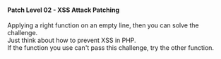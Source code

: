 #### Patch Level 02 - XSS Attack Patching

Applying a right function on an empty line, then you can solve the challenge.  
Just think about how to prevent XSS in PHP.  
If the function you use can't pass this challenge, try the other function.
